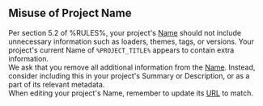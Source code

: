 ## Misuse of Project Name

Per section 5.2 of %RULES%, your project's [Name](%PROJECT_SETTINGS_LINK%) should not include unnecessary information such as loaders, themes, tags, or versions.
Your project's current Name of `%PROJECT_TITLE%` appears to contain extra information.  
We ask that you remove all additional information from the [Name](%PROJECT_SETTINGS_LINK%). Instead, consider including this in your project's Summary or Description, or as a part of its relevant metadata.  
When editing your project's Name, remember to update its [URL](%PROJECT_SETTINGS_LINK%) to match.
